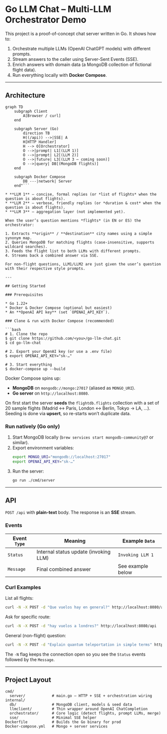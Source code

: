 # Go LLM Chat – Multi-LLM Orchestrator Demo

This project is a proof-of-concept chat server written in Go. It shows how to:

1. Orchestrate multiple LLMs (OpenAI ChatGPT models) with different prompts.
2. Stream answers to the caller using Server-Sent Events (SSE).
3. Enrich answers with domain data (a MongoDB collection of fictional flight data).
4. Run everything locally with **Docker Compose**.

---

## Architecture

```mermaid
graph TD
    subgraph Client
        A[Browser / curl]
    end

    subgraph Server (Go)
        direction TB
        H((/api)) -->|SSE| A
        H[HTTP Handler]
        H --> O[Orchestrator]
        O -->|prompt| L1[(LLM 1)]
        O -->|prompt| L2[(LLM 2)]
        O -->|future| L3[(LLM 3 – coming soon)]
        O -->|query| DB[(MongoDB flights)]
    end

    subgraph Docker Compose
        DB ---|network| Server
    end"```

* **LLM 1** – concise, formal replies (or *list of flights* when the question is about flights).
* **LLM 2** – verbose, friendly replies (or *duration & cost* when the question is about flights).
* **LLM 3** – aggregation layer (not implemented yet).

When the user’s question mentions *flights* (in EN or ES) the orchestrator:

1. Extracts **origin** / **destination** city names using a simple synonym map.
2. Queries MongoDB for matching flights (case-insensitive, supports wildcard searches).
3. Feeds the flight list to both LLMs with different prompts.
4. Streams back a combined answer via SSE.

For non-flight questions, LLM1/LLM2 are just given the user’s question with their respective style prompts.

---

## Getting Started

### Prerequisites

* Go 1.22+
* Docker & Docker Compose (optional but easiest)
* An **OpenAI API key** (set `OPENAI_API_KEY`).

### Clone & run with Docker Compose (recommended)

```bash
# 1. Clone the repo
$ git clone https://github.com/<you>/go-llm-chat.git
$ cd go-llm-chat

# 2. Export your OpenAI key (or use a .env file)
$ export OPENAI_API_KEY="sk-…"

# 3. Start everything
$ docker-compose up --build
```

Docker Compose spins up:

* **MongoDB** on `mongodb://mongo:27017` (aliased as `MONGO_URI`).
* **Go server** on `http://localhost:8080`.

On first start the server **seeds** the `flightdb.flights` collection with a set of 20 sample flights (Madrid ↔ Paris, London ↔ Berlin, Tokyo → LA, …). Seeding is done via **upsert**, so re-starts won’t duplicate data.

### Run natively (Go only)

1. Start MongoDB locally (`brew services start mongodb-community@7` or similar).
2. Export environment variables:
   ```bash
   export MONGO_URI="mongodb://localhost:27017"
   export OPENAI_API_KEY="sk-…"
   ```
3. Run the server:
   ```bash
   go run ./cmd/server
   ```

---

## API

`POST /api` with **plain-text** body. The response is an **SSE** stream.

### Events

| Event `Type` | Meaning                               | Example `Data`                   |
|--------------|---------------------------------------|----------------------------------|
| `Status`     | Internal status update (invoking LLM) | `Invoking LLM 1`                 |
| `Message`    | Final combined answer                 | See example below                |

### Curl Examples

List all flights:
```bash
curl -N -X POST -d "Que vuelos hay en general?" http://localhost:8080/api
```

Ask for specific route:
```bash
curl -N -X POST -d "hay vuelos a londres?" http://localhost:8080/api
```

General (non-flight) question:
```bash
curl -N -X POST -d "Explain quantum teleportation in simple terms" http://localhost:8080/api
```

The `-N` flag keeps the connection open so you see the `Status` events followed by the `Message`.

---

## Project Layout

```
cmd/
  server/            # main.go – HTTP + SSE + orchestration wiring
internal/
  db/                # MongoDB client, models & seed data
  llmclient/         # Thin wrapper around OpenAI ChatCompletion
  orchestrator/      # Core logic (detect flights, prompt LLMs, merge)
  sse/               # Minimal SSE helper
Dockerfile           # Builds the Go binary for prod
Docker-compose.yml   # Mongo + server services
```